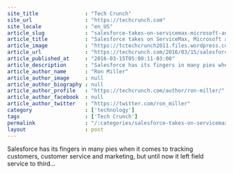 ```yaml
---
site_title               : "Tech Crunch"
site_url                 : "https://techcrunch.com"
site_locale              : "en_US"
article_slug             : "salesforce-takes-on-servicemax-microsoft-and-oracle-with-new-field-service-product"
article_title            : "Salesforce takes on ServiceMax, Microsoft and Oracle with new field service product"
article_image            : "https://tctechcrunch2011.files.wordpress.com/2016/03/shutterstock_192858377.jpg?w=764&h=400&crop=1"
article_url              : "https://techcrunch.com/2016/03/15/salesforce-takes-on-servicemax-with-new-field-service-product/"
article_published_at     : "2016-03-15T05:00:11-03:00"
article_description      : "Salesforce has its fingers in many pies when it comes to tracking customers, customer service and marketing, but until now it left field service to third..."
article_author_name      : "Ron Miller"
article_author_image     : null
article_author_biography : null
article_author_profile   : "https://techcrunch.com/author/ron-miller/"
article_author_facebook  : null
article_author_twitter   : "https://twitter.com/ron_miller"
category                 : ['technology']
tags                     : ['Tech Crunch']
permalink                : "/:categories/salesforce-takes-on-servicemax-microsoft-and-oracle-with-new-field-service-product/"
layout                   : post
---
```


Salesforce has its fingers in many pies when it comes to tracking customers, customer service and marketing, but until now it left field service to third...
